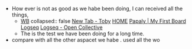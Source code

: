 - How ever is not as good as we habe been doing, I can received all the things,
	- [WB](https://www.notion.so/WB-e2ca4e680efe4dde90844bc73e141fbf)
	  collapsed:: false
	  [New Tab - Toby](chrome-extension://hddnkoipeenegfoeaoibdmnaalmgkpip/toby.html)
	  [HOME](https://www.notion.so/HOME-f199e28638584f3a9acaf8057add8d60)
	  [Papaly | My First Board](chrome://newtab/)
	  [Logseq](https://logseq.com/#/)
	  [Logseq - Open Collective](https://opencollective.com/logseq#category-BUDGET)
	- The is the test we have been doing for a long time.
- compare with all the other aspacet we habe . used all the wo